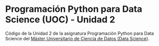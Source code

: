 # Programación Python para Data Science (UOC) - Unidad 2

Código de la Unidad 2 de la asignatura Programación Python para Data Science del [Máster Universitario de Ciencia de Datos (Data Science)](http://estudios.uoc.edu/es/masters-universitarios/data-science/presentacion).

